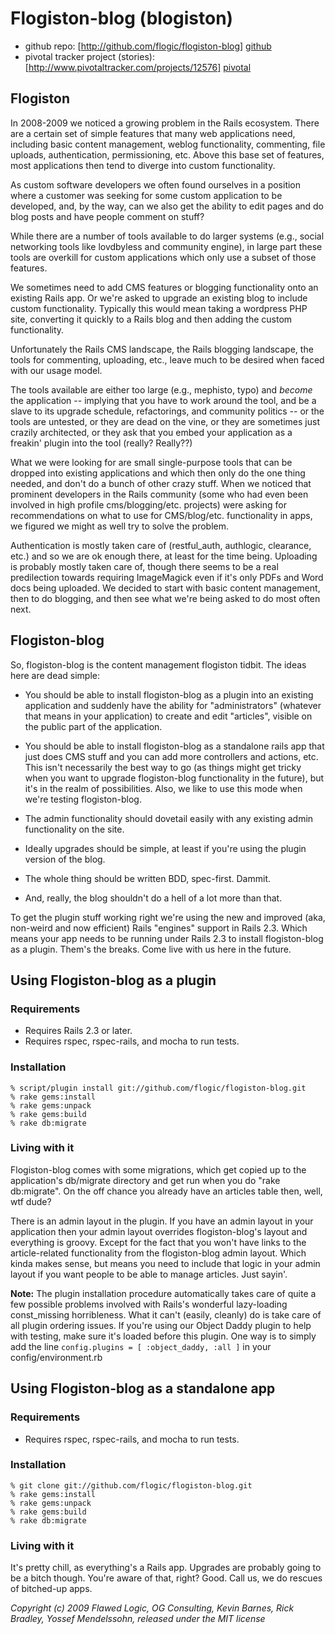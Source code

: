 # Flogiston-blog (blogiston)

 - github repo: [http://github.com/flogic/flogiston-blog] [github]
 - pivotal tracker project (stories): [http://www.pivotaltracker.com/projects/12576] [pivotal]

[github]: http://github.com/flogic/flogiston-blog
[pivotal]: http://www.pivotaltracker.com/projects/12576

## Flogiston

In 2008-2009 we noticed a growing problem in the Rails ecosystem.  There are a certain set of simple features that many web applications need, including basic content management, weblog functionality, commenting, file uploads, authentication, permissioning, etc.  Above this base set of features, most applications then tend to diverge into custom functionality.

As custom software developers we often found ourselves in a position where a customer was seeking for some custom application to be developed, and, by the way, can we also get the ability to edit pages and do blog posts and have people comment on stuff?

While there are a number of tools available to do larger systems (e.g., social networking tools like lovdbyless and community engine), in large part these tools are overkill for custom applications which only use a subset of those features.

We sometimes need to add CMS features or blogging functionality onto an existing Rails app.  Or we're asked to upgrade an existing blog to include custom functionality.  Typically this would mean taking a wordpress PHP site, converting it quickly to a Rails blog and then adding the custom functionality.

Unfortunately the Rails CMS landscape, the Rails blogging landscape, the tools for commenting, uploading, etc., leave much to be desired when faced with our usage model.

The tools available are either too large (e.g., mephisto, typo) and _become_ the application -- implying that you have to work around the tool, and be a slave to its upgrade schedule, refactorings, and community politics -- or the tools are untested, or they are dead on the vine, or they are sometimes just crazily architected, or they ask that you embed your application as a freakin' plugin into the tool (really?  Really??)

What we were looking for are small single-purpose tools that can be dropped into existing applications and which then only do the one thing needed, and don't do a bunch of other crazy stuff.  When we noticed that prominent developers in the Rails community (some who had even been involved in high profile cms/blogging/etc. projects) were asking for recommendations on what to use for CMS/blog/etc. functionality in apps, we figured we might as well try to solve the problem.

Authentication is mostly taken care of (restful_auth, authlogic, clearance, etc.) and so we are ok enough there, at least for the time being.  Uploading is probably mostly taken care of, though there seems to be a real predilection towards requiring ImageMagick even if it's only PDFs and Word docs being uploaded.  We decided to start with basic content management, then to do blogging, and then see what we're being asked to do most often next.

## Flogiston-blog

So, flogiston-blog is the content management flogiston tidbit.  The ideas here are dead simple:

 - You should be able to install flogiston-blog as a plugin into an existing application and suddenly have the ability for "administrators" (whatever that means in your application) to create and edit "articles", visible on the public part of the application.

 - You should be able to install flogiston-blog as a standalone rails app that just does CMS stuff and you can add more controllers and actions, etc.  This isn't necessarily the best way to go (as things might get tricky when you want to upgrade flogiston-blog functionality in the future), but it's in the realm of possibilities.  Also, we like to use this mode when we're testing flogiston-blog.

 - The admin functionality should dovetail easily with any existing admin functionality on the site.

 - Ideally upgrades should be simple, at least if you're using the plugin version of the blog.

 - The whole thing should be written BDD, spec-first.  Dammit.

 - And, really, the blog shouldn't do a hell of a lot more than that.

To get the plugin stuff working right we're using the new and improved (aka, non-weird and now efficient) Rails "engines" support in Rails 2.3.  Which means your app needs to be running under Rails 2.3 to install flogiston-blog as a plugin.  Them's the breaks.  Come live with us here in the future.


## Using Flogiston-blog as a plugin

### Requirements

  - Requires Rails 2.3 or later.
  - Requires rspec, rspec-rails, and mocha to run tests.

### Installation

    % script/plugin install git://github.com/flogic/flogiston-blog.git
    % rake gems:install
    % rake gems:unpack
    % rake gems:build
    % rake db:migrate

### Living with it

Flogiston-blog comes with some migrations, which get copied up to the application's db/migrate directory and get run when you do "rake db:migrate".  On the off chance you already have an articles table then, well, wtf dude?

There is an admin layout in the plugin.  If you have an admin layout in your application then your admin layout overrides flogiston-blog's layout and everything is groovy.  Except for the fact that you won't have links to the article-related functionality from the flogiston-blog admin layout.  Which kinda makes sense, but means you need to include that logic in your admin layout if you want people to be able to manage articles.  Just sayin'.

**Note:** The plugin installation procedure automatically takes care of quite a few possible problems involved with Rails's wonderful lazy-loading const_missing horribleness. What it can't (easily, cleanly) do is take care of all plugin ordering issues. If you're using our Object Daddy plugin to help with testing, make sure it's loaded before this plugin. One way is to simply add the line `config.plugins = [ :object_daddy, :all ]` in your config/environment.rb

## Using Flogiston-blog as a standalone app

### Requirements

  - Requires rspec, rspec-rails, and mocha to run tests.

### Installation

    % git clone git://github.com/flogic/flogiston-blog.git
    % rake gems:install
    % rake gems:unpack
    % rake gems:build
    % rake db:migrate

### Living with it

It's pretty chill, as everything's a Rails app.  Upgrades are probably going to be a bitch though.  You're aware of that, right?  Good.  Call us, we do rescues of bitched-up apps.


*Copyright (c) 2009 Flawed Logic, OG Consulting, Kevin Barnes, Rick Bradley, Yossef Mendelssohn, released under the MIT license*

